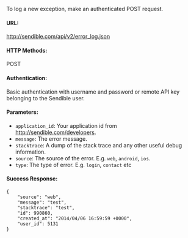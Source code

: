 To log a new exception, make an authenticated POST request.

#### URL: ####
http://sendible.com/api/v2/error_log.json

#### HTTP Methods: ####
POST

#### Authentication: ####
Basic authentication with username and password or remote API key belonging to the Sendible user.

#### Parameters: ####
  * `application_id`: Your application id from http://sendible.com/developers.
  * `message`: The error message.
  * `stacktrace`: A dump of the stack trace and any other useful debug information.
  * `source`: The source of the error. E.g. `web`, `android`, `ios`.
  * `type`: The type of error. E.g. `login`, `contact` etc


#### Success Response: ####
```
{
    "source": "web",
    "message": "test",
    "stacktrace": "test",
    "id": 990860,
    "created_at": "2014/04/06 16:59:59 +0000",
    "user_id": 5131
}
```